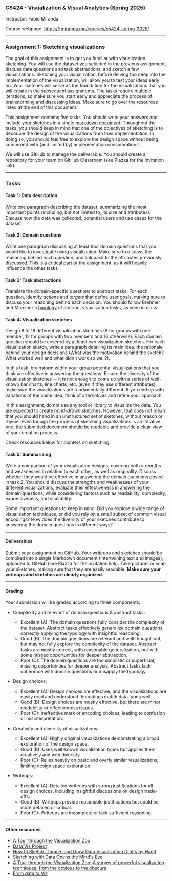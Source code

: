 ### CS424 - Visualization & Visual Analytics (Spring 2025)

Instructor: Fabio Miranda

Course webpage: https://fmiranda.me/courses/cs424-spring-2025/

---

### Assignment 1: Sketching visualizations

The goal of this assignment is to get you familiar with visualization sketching. You will use the dataset you selected in the previous assignment, discuss data questions and task abstractions, and sketch a few visualizations. Sketching your visualization, before delving too deep into the implementation of the visualization, will allow you to test your ideas early on. Your sketches will serve as the foundation for the visualizations that you will create in the subsequent assignments. The tasks require multiple iterations, so make sure you start early and appreciate the process of brainstorming and discussing ideas. Make sure to go over the resources listed at the end of this document.

This assignment contains five tasks. You should write your answers and include your sketches in a single [markdown document](https://www.markdownguide.org/getting-started/). Throughout the tasks, you should keep in mind that one of the objectives of sketching is to decouple the design of the visualizations from their implementation. In doing so, you should feel free to explore the design space without being concerned with (and limited by) implementation considerations.

We will use GitHub to manage the deliverable. You should create a repository for your team on GitHub Classroom (see Piazza for the invitation link).

---

### Tasks

#### Task 1: Data description

Write one paragraph describing the dataset, summarizing the most important points (including, but not limited to, its size and attributes). Discuss how the data was collected, potential users and use cases for the dataset.

#### Task 2: Domain questions

Write one paragraph discussing at least four domain questions that you would like to investigate using visualization. Make sure to discuss the reasoning behind each question, and link back to the attributes previously discussed. This is a critical part of the assignment, as it will heavily influence the other tasks.

#### Task 3: Task abstractions

Translate the domain-specific questions to abstract tasks. For each question, identify *actions* and *targets* that define user goals, making sure to discuss your reasoning behind each decision. You should follow Brehmer and Munzner's [typology](https://www.cs.ubc.ca/labs/imager/tr/2013/MultiLevelTaskTypology/brehmer_infovis13.pdf) of abstract visualization tasks, as seen in class.

#### Task 4: Visualization sketches

Design 8 to 16 different visualization sketches (8 for groups with one member, 12 for groups with two members and 16 otherwise). Each domain question should be covered by at least two visualization sketches. For each visualization sketch, write a paragraph detailing its main idea, the rationale behind your design decisions (What was the motivation behind the sketch? What worked well and what didn't work so well?).

In this task, brainstorm within your group potential visualizations that you think are effective in answering the questions. Ensure the diversity of the visualization sketches -- it is not enough to come up with a series of well-known bar charts, line charts, etc. (even if they use different attributes), make sure the visualizations are fundamentally different. If you end up with variations of the same idea, think of alternatives and refine your approach.

In this assignment, do not use any tool or library to visualize the data. You are expected to create *hand-drawn* sketches. However, that does not mean that you should hand in an unstructured set of sketches, without reason or rhyme. Even though the process of sketching visualizations is an iterative one, the submitted document should be readable and provide a clear view of your creation process.

Check resources below for pointers on sketching.

#### Task 5: Summarizing

Write a comparison of your visualization designs, covering both strengths and weaknesses in relation to each other, as well as originality. Discuss whether they would be effective in answering the domain questions posed in task 2. You should discuss the strengths and weaknesses of your different visualizations, evaluate their effectiveness in answering the domain questions, while considering factors such as readability, complexity, expressiveness, and scalability.

Some important questions to keep in mind: Did you explore a wide range of visualization techniques, or did you rely on a small subset of common visual encodings? How does the diversity of your sketches contribute to answering the domain questions in different ways?

---

#### Deliverables

Submit your assignment on GitHub. Your writeups and sketches should be compiled into a single Markdown document (intertwining text and images), uploaded to GitHub (see Piazza for the invitation link). Take pictures or scan your sketches, making sure that they are easily readable. **Make sure your writeups and sketches are clearly organized.**

---

#### Grading

Your submission will be graded according to three components:

- Complexity and relevant of domain questions & abstract tasks:
  - Excellent (A): The domain questions fully consider the complexity of the dataset. Abstract tasks effectively generalize domain questions, correctly applying the typology with insightful reasoning.
  - Good (B): The domain questions are relevant and well thought-out, but may not fully explore the complexity of the dataset. Abstract tasks are mostly correct, with reasonable generalization, but with some missed opportunities for deeper abstraction.
  - Poor (C): The domain questions are too simplistic or superficial, missing opportunities for deeper analysis. Abstract tasks lack coherence with domain questions or misapply the typology.

- Design choices:
  - Excellent (A): Design choices are effective, and the visualizations are easily read and understood. Encodings match data types well.
  - Good (B): Design choices are mostly effective, but there are minor readability or effectiveness issues.
  - Poor (C): Ineffective mark or encoding choices, leading to confusion or misinterpretation.

- Creativity and diversity of visualizations:
  - Excellent (A): Highly original visualizations demonstrating a broad exploration of the design space.
  - Good (B): Uses well-known visualization types but applies them creatively and with diversity.
  - Poor (C): Relies heavily on basic and overly similar visualizations, limiting design space exploration.

- Writeups:
  - Excellent (A): Detailed writeups with strong justifications for all design choices, including insightful discussions on design trade-offs.
  - Good (B): Writeups provide reasonable justifications but could be more detailed or critical.
  - Poor (C): Writeups are incomplete or lack sufficient reasoning.

----

#### Other resources
* [A Tour through the Visualization Zoo](https://dl.acm.org/doi/10.1145/1794514.1805128)
* [Data Viz Project](https://datavizproject.com/)
* [How to Sketch, Doodle, and Draw Data Visualization Drafts by Hand](https://depictdatastudio.com/how-to-sketch-doodle-and-draw-data-visualization-drafts-by-hand/)
* [Sketching with Data Opens the Mind's Eye](https://medium.com/accurat-in-sight/sketching-with-data-opens-the-mind-s-eye-92d78554565)
* [A Tour through the Visualization Zoo: A survey of powerful visualization techniques, from the obvious to the obscure](https://dl.acm.org/doi/10.1145/1794514.1805128)
* [From data to Viz](https://www.data-to-viz.com/)
